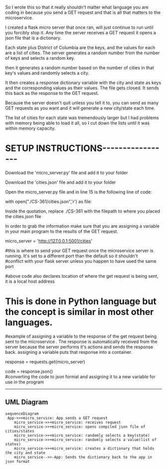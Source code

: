 So I wrote this so that it really shouldn't matter what language you are coding in because you send a GET request and that is all that matters to the microservice.

I created a flask micro server that once ran, will just continue to run until you forcibly stop it. Any time the server receives a GET request it opens a json file that is a dictionary. 

Each state plus District of Columbia are the keys, and the values for each are a list of cities. The server generates a random number from the number of keys and selects a random key. 

then it generates a random number based on the number of cities in that key's values and randomly selects a city. 

It then creates a response dictionary variable with the city and state as keys and the corresponding values as their values. The file gets closed. It sends this back as the response to the GET request. 

Because the server doesn't quit unless you tell it to, you can send as many GET requests as you want and it will generate a new city/state each time. 

The list of cities for each state was tremendously larger but I had problems with memory being able to load it all, so I cut down the lists until it was within memory capacity.

# SETUP INSTRUCTIONS-----------------

Download the 'micro_server.py' file and add it to your folder

Download the 'cities.json' file and add it to your folder

Open the micro_server.py file and in line 15 is the following line of code:

with open("./CS-361/cities.json",'r') as file:

Inside the quotation, replace ./CS-361 with the filepath to where you placed the cities.json file

In order to grab the information make sure that you are assigning a variable in your main program to the results of the GET request.

micro_server = 'http://127.0.0.1:5001/cities'   

#this is where to send your GET request once the microservice server is running. It's set to a different port than the default so it shouldn't                                                
#conflict with your flask server unless you happen to have used the same port

#above code also declares location of where the get request is being sent, it is a local host address
# This is done in Python language but the concept is similar in most other languages.

 #example of assigning a variable to the response of the get request being sent to the microservice . The response is automatically received from the server because the server performs it's actions and sends the response back. assigning a variable puts that response into a container.
 
response = requests.get(micro_server) 

code = response.json()                
#converting the code to json format and assigning it to a new variable for use in the program

---------------------------------------------
## UML Diagram
```mermaid
sequenceDiagram
 App->>+micro_service: App sends a GET request
    micro_service->>+micro_service: receives request
    micro_service->>+micro_service: opens compiled json file of cities/states
    micro_service->>+micro_service: randomly selects a key(state)
    micro_service->>+micro_service: randomly selects a value(list of states)
    micro_service->>+micro_service: creates a dictionary that holds the city and state
    micro_service-->>-App: Sends the dictionary back to the app in json format
```
